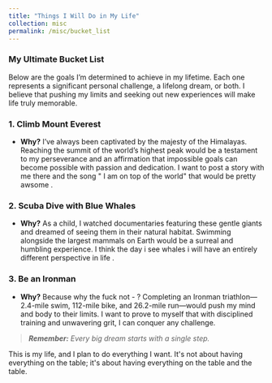 ```yaml
---
title: "Things I Will Do in My Life"
collection: misc
permalink: /misc/bucket_list
---
```



### My Ultimate Bucket List

Below are the goals I’m determined to achieve in my lifetime. Each one represents a significant personal challenge, a lifelong dream, or both. I believe that pushing my limits and seeking out new experiences will make life truly memorable.

### 1. Climb Mount Everest
- **Why?** I’ve always been captivated by the majesty of the Himalayas. Reaching the summit of the world’s highest peak would be a testament to my perseverance and an affirmation that impossible goals can become possible with passion and dedication.  I want to post a story with me there and the song " I am on top of the world" that would be pretty awsome . 

### 2. Scuba Dive with Blue Whales
- **Why?** As a child, I watched documentaries featuring these gentle giants and dreamed of seeing them in their natural habitat. Swimming alongside the largest mammals on Earth would be a surreal and humbling experience.  I think the day i see whales i will have an entirely different perspective in life .

### 3. Be an Ironman
- **Why?**  Because why the fuck not - ? Completing an Ironman triathlon—2.4-mile swim, 112-mile bike, and 26.2-mile run—would push my mind and body to their limits. I want to prove to myself that with disciplined training and unwavering grit, I can conquer any challenge.  

> _**Remember:** Every big dream starts with a single step._  

This is my life, and I plan to do everything I want. It's not about having everything on the table; it's about having everything on the table and the table.


